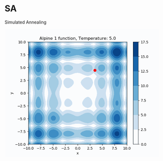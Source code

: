 # SA
Simulated Annealing

<p align="center">
<img src="https://github.com/edgarsmdn/SA/blob/master/SA.gif" width="500"> 
</p>

